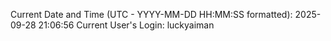 Current Date and Time (UTC - YYYY-MM-DD HH:MM:SS formatted): 2025-09-28 21:06:56
Current User's Login: luckyaiman
